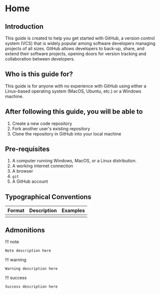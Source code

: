 Home
==

## Introduction
This guide is created to help you get started with GitHub,
a version control system (VCS) that is widely popular among 
software developers managing projects of all sizes.
GitHub allows developers to back-up, share, and extend their
software projects, opening doors for version tracking
and collaboration between developers.

## Who is this guide for?
This guide is for anyone with no experience with GitHub
using either a Linux-based operating system (MacOS, Ubuntu, etc.) 
or a Windows machine.

## After following this guide, you will be able to
1. Create a new code repository
2. Fork another user's existing repository
3. Clone the repository in GitHub into your local machine

## Pre-requisites
1. A computer running Windows, MacOS, or a Linux distribution.
2. A working internet connection
3. A browser
4. `git`
5. A GitHub account

## Typographical Conventions

| Format | Description | Examples |
|--------|-------------|----------|
|        |             |          |

## Admonitions

!!! note
    
    Note description here

!!! warning
    
    Warning description here

!!! success

    Success description here
